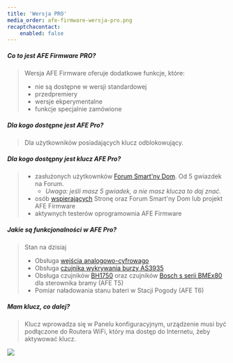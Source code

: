 ```yaml
---
title: 'Wersja PRO'
media_order: afe-firmware-wersja-pro.png
recaptchacontact:
    enabled: false
---
```


##### Co to jest AFE Firmware PRO?
> Wersja AFE Firmware oferuje dodatkowe funkcje, które:
>	* nie są dostępne w wersji standardowej
>	* przedpremiery
>	* wersje ekperymentalne
>	* funkcje specjalnie zamówione 

##### Dla kogo dostępne jest AFE Pro?
> Dla użytkowników posiadających klucz odblokowujący.

##### Dla kogo dostępny jest klucz AFE Pro?
>* zasłużonych użytkownków [Forum Smart'ny Dom](https://forum.smartnydom.pl?target=_blank). Od 5 gwiazdek na Forum. 
>	* _Uwaga: jeśli masz 5 gwiadek, a nie masz klucza to daj znać._
>* osób [wspierających](https://pl.donate.afe-firmware.smartnydom.pl?target=_blank) Stronę oraz Forum Smart'ny Dom lub projekt AFE Firmware
>* aktywnych testerów oprogramownia AFE Firmware

##### Jakie są funkcjonalności w AFE Pro?
> Stan na dzisiaj
>* Obsługa [wejścia analogowo-cyfrowago](/konfiguracja/konfiguracja-urzadzenia/konfiguracja-wejscie-analogowe)
>* Obsługa [czujnika wykrywania burzy AS3935](/konfiguracja/konfiguracja-urzadzenia/konfiguracja-czujnikow/as3935)
>* Obsługa czujników [BH1750](/konfiguracja/konfiguracja-urzadzenia/konfiguracja-czujnikow/bh1750) oraz czujników [Bosch s serii BMEx80](/konfiguracja/konfiguracja-urzadzenia/konfiguracja-czujnikow/bosch-bmx) dla sterownika bramy (AFE T5)
>* Pomiar naładowania stanu bateri w Stacji Pogody (AFE T6)


##### Mam klucz, co dalej?
> Klucz wprowadza się w Panelu konfiguracyjnym, urządzenie musi być podłączone do Routera WiFi, który ma dostęp do Internetu, żeby aktywować klucz.
 
 ![](afe-firmware-wersja-pro.png)